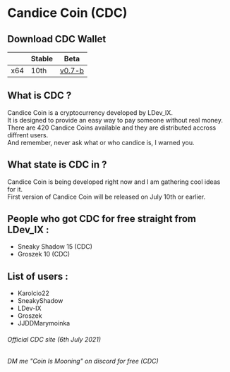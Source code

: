 # Candice Coin (CDC) <br>

## Download CDC Wallet <br>

|     | Stable | Beta
| --- | --- | ---
| x64 | 10th | [v0.7-b](https://github.com/LDev-IX/LDev-IX.github.io/raw/main/downloads/DCD-Wallet-x64.exe)

## What is CDC ? <br>
Candice Coin is a cryptocurrency developed by LDev_IX. <br>
It is designed to provide an easy way to pay someone without real money. <br>
There are 420 Candice Coins available and they are distributed accross diffrent users. <br>
And remember, never ask what or who candice is, I warned you. <br>

## What state is CDC in ? <br>
Candice Coin is being developed right now and I am gathering cool ideas for it. <br>
First version of Candice Coin will be released on July 10th or earlier. <br>

## People who got CDC for free straight from LDev_IX : <br>
- Sneaky Shadow 15 (CDC) <br>
- Groszek 10 (CDC) <br>

## List of users : <br>
- Karolcio22
- SneakyShadow
- LDev-IX
- Groszek
- JJDDMarymoinka

###### Official CDC site (6th July 2021) <br>

###### DM me "Coin Is Mooning" on discord for free (CDC) <br>
